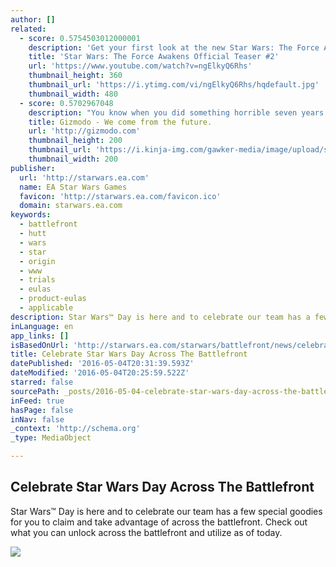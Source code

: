 ```yaml
---
author: []
related:
  - score: 0.5754503012000001
    description: 'Get your first look at the new Star Wars: The Force Awakens teaser #2! Lucasfilm and visionary director J.J. Abrams join forces to take you back again to a galaxy far, far away as "Star Wars" returns to the big screen with "Star Wars: The Force Awakens."'
    title: 'Star Wars: The Force Awakens Official Teaser #2'
    url: 'https://www.youtube.com/watch?v=ngElkyQ6Rhs'
    thumbnail_height: 360
    thumbnail_url: 'https://i.ytimg.com/vi/ngElkyQ6Rhs/hqdefault.jpg'
    thumbnail_width: 480
  - score: 0.5702967048
    description: "You know when you did something horrible seven years ago, and you realize it's finally time to apologize? Well, so does Ben Ramsey. He wrote the lowly regarded Dragonball Evolution and he is sorry, okay?"
    title: Gizmodo - We come from the future.
    url: 'http://gizmodo.com'
    thumbnail_height: 200
    thumbnail_url: 'https://i.kinja-img.com/gawker-media/image/upload/s---erriNCS--/c_fill,fl_progressive,g_center,h_200,q_80,w_200/fdj3buryz5nuzyf2k620.png'
    thumbnail_width: 200
publisher:
  url: 'http://starwars.ea.com'
  name: EA Star Wars Games
  favicon: 'http://starwars.ea.com/favicon.ico'
  domain: starwars.ea.com
keywords:
  - battlefront
  - hutt
  - wars
  - star
  - origin
  - www
  - trials
  - eulas
  - product-eulas
  - applicable
description: Star Wars™ Day is here and to celebrate our team has a few special goodies for you to claim and take advantage of across the battlefront. Check out what you can unlock across the battlefront and utilize as of today.
inLanguage: en
app_links: []
isBasedOnUrl: 'http://starwars.ea.com/starwars/battlefront/news/celebrate-star-wars-day-across-the-battlefront?utm_campaign=swbf_hd_ww_ic_soco_twt_swbf-celebratemay4th-542016-tw&utm_source=twitter&utm_medium=social&cid=4861&ts=1462392063669&sf46138670=1'
title: Celebrate Star Wars Day Across The Battlefront
datePublished: '2016-05-04T20:31:39.593Z'
dateModified: '2016-05-04T20:25:59.522Z'
starred: false
sourcePath: _posts/2016-05-04-celebrate-star-wars-day-across-the-battlefront.md
inFeed: true
hasPage: false
inNav: false
_context: 'http://schema.org'
_type: MediaObject

---
```

<article style=""><h1>Celebrate Star Wars Day Across The Battlefront</h1><p>Star Wars™ Day is here and to celebrate our team has a few special goodies for you to claim and take advantage of across the battlefront. Check out what you can unlock across the battlefront and utilize as of today.</p><img src="https://media.starwars.ea.com/content/starwars-ea-com/en_US/starwars/battlefront/news-articles/celebrate-star-wars-day-across-the-battlefront/_jcr_content/featuredImage/renditions/rendition1.img.jpg" /></article>